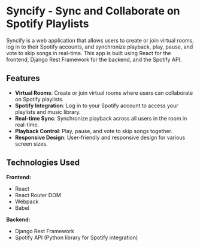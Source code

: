 # Syncify - Sync and Collaborate on Spotify Playlists

Syncify is a web application that allows users to create or join virtual rooms, log in to their Spotify accounts, and synchronize playback, play, pause, and vote to skip songs in real-time. This app is built using React for the frontend, Django Rest Framework for the backend, and the Spotify API.

## Features

- **Virtual Rooms**: Create or join virtual rooms where users can collaborate on Spotify playlists.
- **Spotify Integration**: Log in to your Spotify account to access your playlists and music library.
- **Real-time Sync**: Synchronize playback across all users in the room in real-time.
- **Playback Control**: Play, pause, and vote to skip songs together.
- **Responsive Design**: User-friendly and responsive design for various screen sizes.

## Technologies Used

**Frontend:**

- React
- React Router DOM
- Webpack
- Babel

**Backend:**

- Django Rest Framework
- Spotify API (Python library for Spotify integration)

